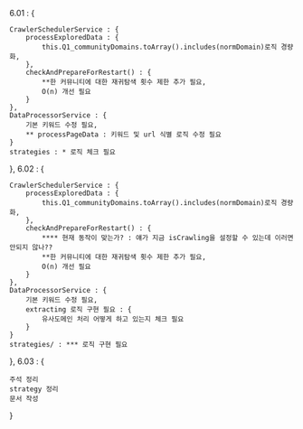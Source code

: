 6.01 : {

    CrawlerSchedulerService : {
        processExploredData : {
            this.Q1_communityDomains.toArray().includes(normDomain)로직 경량화,
        },
        checkAndPrepareForRestart() : {
            **한 커뮤니티에 대한 재귀탐색 횟수 제한 추가 필요,
            O(n) 개선 필요
        }
    },
    DataProcessorService : {
        기본 키워드 수정 필요,
        ** processPageData : 키워드 및 url 식별 로직 수정 필요
    }
    strategies : * 로직 체크 필요

},
6.02 : {

    CrawlerSchedulerService : {
        processExploredData : {
            this.Q1_communityDomains.toArray().includes(normDomain)로직 경량화,
        },
        checkAndPrepareForRestart() : {
            **** 현재 동작이 맞는가? : 얘가 지금 isCrawling을 설정할 수 있는데 이러면 안되지 않나??
            **한 커뮤니티에 대한 재귀탐색 횟수 제한 추가 필요,
            O(n) 개선 필요
        }
    },
    DataProcessorService : {
        기본 키워드 수정 필요,
        extracting 로직 구현 필요 : {
            유사도메인 처리 어떻게 하고 있는지 체크 필요
        }
    }
    strategies/ : *** 로직 구현 필요

},
6.03 : {

    주석 정리
    strategy 정리
    문서 작성

}
